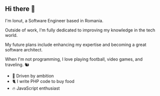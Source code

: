## Hi there 👾

I'm Ionut, a Software Engineer based in Romania.

Outside of work, I'm fully dedicated to improving my knowledge in the tech world.

My future plans include enhancing my expertise and becoming a great software architect.

When I'm not programming, I love playing football, video games, and traveling. 🐿️

- 🦉 Driven by ambition 
- 🐈 I write PHP code to buy food 
- 🔥 JavaScript enthusiast
